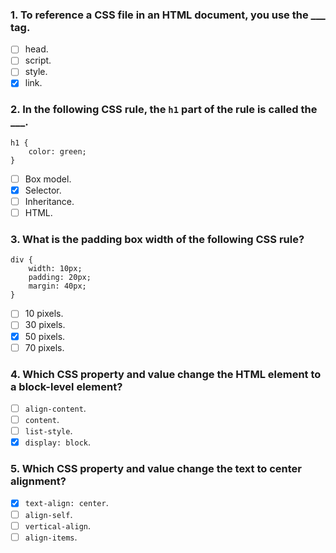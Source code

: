 ### 1. To reference a CSS file in an HTML document, you use the \_\_\_ tag.

- [ ] head.
- [ ] script.
- [ ] style.
- [x] link.

### 2. In the following CSS rule, the `h1` part of the rule is called the \_\_\_.

```
h1 {
    color: green;
}
```

- [ ] Box model.
- [x] Selector.
- [ ] Inheritance.
- [ ] HTML.

### 3. What is the padding box width of the following CSS rule?

```
div {
    width: 10px;
    padding: 20px;
    margin: 40px;
}
```

- [ ] 10 pixels.
- [ ] 30 pixels.
- [x] 50 pixels.
- [ ] 70 pixels.

### 4. Which CSS property and value change the HTML element to a block-level element?

- [ ] `align-content`.
- [ ] `content`.
- [ ] `list-style`.
- [x] `display: block`.

### 5. Which CSS property and value change the text to center alignment?

- [x] `text-align: center`.
- [ ] `align-self`.
- [ ] `vertical-align`.
- [ ] `align-items`.
